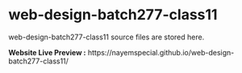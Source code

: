 # web-design-batch277-class11
web-design-batch277-class11 source files are stored here.
<p><b>Website Live Preview :</b> https://nayemspecial.github.io/web-design-batch277-class11/</p>
